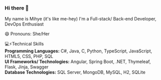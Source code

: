 ### Hi there 👋
My name is Mihye (it's like me-hey)
I'm a Full-stack/ Back-end Developer, DevOps Enthusiast

😄 Pronouns: She/Her

💻⚡Technical Skills<br>
<b>Programming Languages:</b> C#, Java, C, Python, TypeScript, JavaScript, HTML5, CSS, PHP, SQL<br>
<b>UI Frameworks/ Technologies:</b> Angular, Spring Boot, .NET, Thymeleaf, Flask, Jinja, Swagger<br>
<b>Database Technologies:</b> SQL Server, MongoDB, MySQL, H2, SQLite<br>


<!-- - 🔭 I’m currently working on ...
- 🌱 I’m currently learning ...
- 👯 I’m looking to collaborate on ...
- 🤔 I’m looking for help with ...
- 💬 Ask me about ...
- 📫 How to reach me: ...

- ⚡ Fun fact: ...   -->
